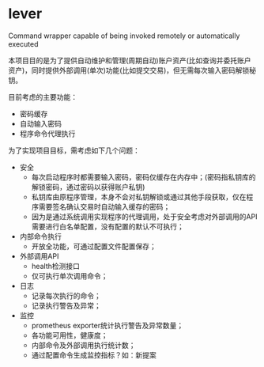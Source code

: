 # lever
Command wrapper capable of being invoked remotely or automatically executed

本项目目的是为了提供自动维护和管理(周期自动)账户资产(比如查询并委托账户资产)，同时提供外部调用(单次)功能(比如提交交易)，但无需每次输入密码解锁秘钥。

目前考虑的主要功能：

* 密码缓存
* 自动输入密码
* 程序命令代理执行

为了实现项目目标，需考虑如下几个问题：

* 安全
  * 每次启动程序时都需要输入密码，密码仅缓存在内存中；(密码指私钥库的解锁密码，通过密码以获得账户私钥)
  * 私钥库由原程序管理，本身不会对私钥解锁或通过其他手段获取，仅在程序需要签名确认交易时自动输入缓存的密码；
  * 因为是通过系统调用实现程序的代理调用，处于安全考虑对外部调用的API需要进行白名单配置，没有配置的默认不可执行；
* 内部命令执行
  * 开放全功能，可通过配置文件配置保存；
* 外部调用API
  * health检测接口
  * 仅可执行单次调用命令；
* 日志
  * 记录每次执行的命令；
  * 记录执行警告及异常；
* 监控
  * prometheus exporter统计执行警告及异常数量；
  * 各功能可用性，健康度；
  * 内部命令及外部调用执行统计数；
  * 通过配置命令生成监控指标？如：新提案
